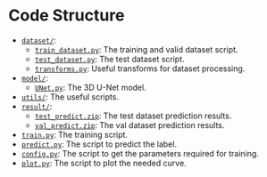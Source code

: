 # Code Structure
* [`dataset/`](dataset/):
    * [`train_dataset.py`](dataset/train_dataset.py): The training and valid dataset script.
    * [`test_dataset.py`](dataset/test_dataset.py): The test dataset script.
    * [`transforms.py`](dataset/transforms.py): Useful transforms for dataset processing.
* [`model/`](model/):
    * [`UNet.py`](model/UNet.py): The 3D U-Net model.
* [`utils/`](utils/): The useful scripts.
* [`result/`](result/):
    * [`test_predict.zip`](result/test_predict.zip): The test dataset prediction results.
    * [`val_predict.zip`](result/val_predict.zip): The val dataset prediction results.
* [`train.py`](train.py): The training script.
* [`predict.py`](predict.py): The script to predict the label.
* [`config.py`](config.py): The script to get the parameters required for training.
* [`plot.py`](plot.py): The script to plot the needed curve.